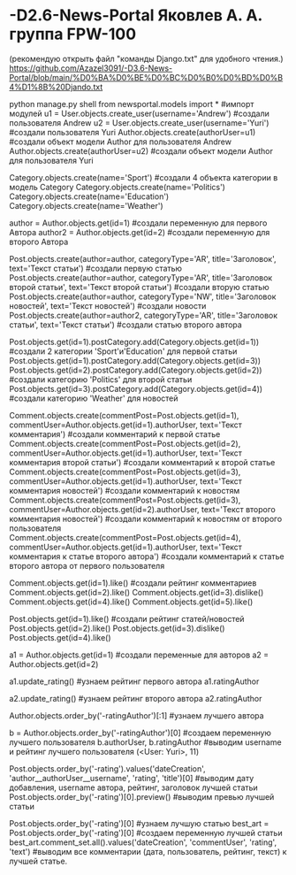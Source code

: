 # -D2.6-News-Portal Яковлев А. А. группа FPW-100
(рекомендую открыть файл "команды Django.txt" для удобного чтения.)
https://github.com/Azazel3091/-D3.6-News-Portal/blob/main/%D0%BA%D0%BE%D0%BC%D0%B0%D0%BD%D0%B4%D1%8B%20Djando.txt

python manage.py shell
from newsportal.models import * 			#импорт модулей
u1 = User.objects.create_user(username='Andrew')	#создали пользователя Andrew
u2 = User.objects.create_user(username='Yuri')		#создали пользователя Yuri
Author.objects.create(authorUser=u1)			#создали объект модели Author для пользователя Andrew
Author.objects.create(authorUser=u2)			#создали объект модели Author для пользователя Yuri

Category.objects.create(name='Sport')			#создали 4 объекта категории в модель Category
Category.objects.create(name='Politics')		
Category.objects.create(name='Education')
Category.objects.create(name='Weather')

author = Author.objects.get(id=1)			#создали переменную для первого Автора
author2 = Author.objects.get(id=2)			#создали переменную для второго Автора

Post.objects.create(author=author, categoryType='AR', title='Заголовок', text='Текст статьи')				#создали первую статью
Post.objects.create(author=author, categoryType='AR', title='Заголовок второй статьи', text='Текст второй статьи')	#создали вторую статью
Post.objects.create(author=author, categoryType='NW', title='Заголовок новостей', text='Текст новостей')		#создали новости
Post.objects.create(author=author2, categoryType='AR', title='Заголовок статьи', text='Текст статьи')			#создали статью второго автора

Post.objects.get(id=1).postCategory.add(Category.objects.get(id=1))		#создали 2 категории 'Sport'и'Education' для первой статьи
Post.objects.get(id=1).postCategory.add(Category.objects.get(id=3)) 
Post.objects.get(id=2).postCategory.add(Category.objects.get(id=2)) 		#создали категорию 'Politics' для второй статьи
Post.objects.get(id=3).postCategory.add(Category.objects.get(id=4))		#создали категорию 'Weather' для новостей

Comment.objects.create(commentPost=Post.objects.get(id=1), commentUser=Author.objects.get(id=1).authorUser, text='Текст  комментария')				#создали комментарий к первой статье	
Comment.objects.create(commentPost=Post.objects.get(id=2), commentUser=Author.objects.get(id=1).authorUser, text='Текст  комментария второй статьи')		#создали комментарий к второй статье
Comment.objects.create(commentPost=Post.objects.get(id=3), commentUser=Author.objects.get(id=1).authorUser, text='Текст  комментария новостей')			#создали комментарий к новостям
Comment.objects.create(commentPost=Post.objects.get(id=3), commentUser=Author.objects.get(id=2).authorUser, text='Текст второго комментария новостей')		#создали комментарий к новостям от второго пользователя
Comment.objects.create(commentPost=Post.objects.get(id=4), commentUser=Author.objects.get(id=1).authorUser, text='Текст комментария к статье второго автора')	#создали комментарий к статье второго автора от первого пользователя

Comment.objects.get(id=1).like() 		#создали рейтинг комментариев
Comment.objects.get(id=2).like() 
Comment.objects.get(id=3).dislike() 
Comment.objects.get(id=4).like() 
Comment.objects.get(id=5).like() 

Post.objects.get(id=1).like() 		#создали рейтинг статей/новостей
Post.objects.get(id=2).like() 
Post.objects.get(id=3).dislike() 
Post.objects.get(id=4).like() 

a1 = Author.objects.get(id=1)		#создали переменные для авторов
a2 = Author.objects.get(id=2)

a1.update_rating()			#узнаем рейтинг первого автора
a1.ratingAuthor

a2.update_rating()			#узнаем рейтинг второго автора
a2.ratingAuthor

Author.objects.order_by('-ratingAuthor')[:1]	#узнаем лучшего автора

b = Author.objects.order_by('-ratingAuthor')[0]	#создаем переменную лучшего пользователя
b.authorUser, b.ratingAuthor 			#выводим username и рейтинг лучшего пользователя
(<User: Yuri>, 11)

Post.objects.order_by('-rating').values('dateCreation', 'author__authorUser__username', 'rating', 'title')[0]		#выводим дату добавления, username автора, рейтинг, заголовок лучшей статьи
Post.objects.order_by('-rating')[0].preview()										#выводим превью лучшей статьи

Post.objects.order_by('-rating')[0]							#узнаем лучшую статью
best_art = Post.objects.order_by('-rating')[0]						#создаем переменную лучшей статьи
best_art.comment_set.all().values('dateCreation', 'commentUser', 'rating', 'text')	#выводим все комментарии (дата, пользователь, рейтинг, текст) к лучшей статье.
